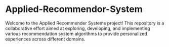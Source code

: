 # Applied-Recommendor-System
Welcome to the Applied Recommender Systems project! This repository is a collaborative effort aimed at exploring, developing, and implementing various recommendation system algorithms to provide personalized experiences across different domains.
